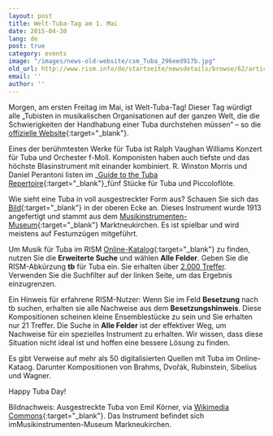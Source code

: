 ```yaml
---
layout: post
title: Welt-Tuba-Tag am 1. Mai
date: 2015-04-30
lang: de
post: true
category: events
image: "/images/news-old-website/csm_Tuba_296eed917b.jpg"
old_url: http://www.rism.info/de/startseite/newsdetails/browse/62/article/64/international-tuba-day-on-1-may.html
email: ''
author: ''
---
```



Morgen, am ersten Freitag im Mai, ist Welt-Tuba-Tag! Dieser Tag würdigt alle „Tubisten in musikalischen Organisationen auf der ganzen Welt, die die Schwierigkeiten der Handhabung einer Tuba durchstehen müssen“ – so die [offizielle Website](http://www.tubaday.com/homepage.php){:target="_blank"}.



Eines der berühmtesten Werke für Tuba ist Ralph Vaughan Williams Konzert für Tuba und Orchester f-Moll. Komponisten haben auch tiefste und das höchste Blasinstrument mit einander kombiniert. R. Winston Morris und Daniel Perantoni listen im _[Guide to the Tuba Repertoire](https://books.google.de/books?id=hzNAMFpMvQ0C&lpg=PA204&ots=4cCUzwzRVY&dq=music%20for%20%20%22piccolo%20and%20tuba%22&hl=de&pg=PA204#v=onepage&q=%22piccolo%20and%20tuba%22&f=false){:target="_blank"}_fünf Stücke für Tuba und Piccoloflöte.



Wie sieht eine Tuba in voll ausgestreckter Form aus? Schauen Sie sich das [Bild](http://commons.wikimedia.org/wiki/File:Tubajuri_2004.jpg?uselang=de){:target="_blank"} in der oberen Ecke an. Dieses Instrument wurde 1913 angefertigt und stammt aus dem [Musikinstrumenten-Museum](http://www.museum-markneukirchen.de/){:target="_blank"} Marktneukirchen. Es ist spielbar und wird meistens auf Festumzügen mitgeführt.



Um Musik für Tuba im RISM [Online-Katalog](https://opac.rism.info/metaopac/start.do?View=rism){:target="_blank"} zu finden, nutzen Sie die **Erweiterte Suche** und wählen **Alle Felder**. Geben Sie die RISM-Abkürzung **tb** für Tuba ein. Sie erhalten über [2.000 Treffer](https://opac.rism.info/search?View=rism&q=tb "external-link-new-window"). Verwenden Sie die Suchfilter auf der linken Seite, um das Ergebnis einzugrenzen.



Ein Hinweis für erfahrene RISM-Nutzer: Wenn Sie im Feld **Besetzung** nach tb suchen, erhalten sie alle Nachweise aus dem **Besetzungshinweis**. Diese Kompositionen scheinen kleine Ensemblestücke zu sein und Sie erhalten nur 21 Treffer. Die Suche in **Alle Felder** ist der effektiver Weg, um Nachweise für ein spezielles Instrument zu erhalten. Wir wissen, dass diese Situation nicht ideal ist und hoffen eine bessere Lösung zu finden.



Es gibt Verweise auf mehr als 50 digitalisierten Quellen mit Tuba im Online-Kataog. Darunter Kompositionen von Brahms, Dvořák, Rubinstein, Sibelius und Wagner.



Happy Tuba Day!

Bildnachweis: Ausgestreckte Tuba von Emil Körner, via [Wikimedia Commons](http://commons.wikimedia.org/wiki/File:Tubajuri_2004.jpg?uselang=de){:target="_blank"}. Das Instrument befindet sich imMusikinstrumenten-Museum Markneukirchen.



